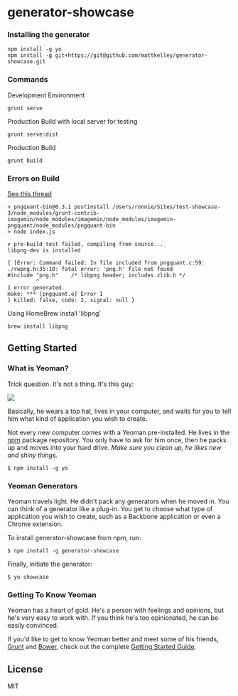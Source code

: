 # generator-showcase

### Installing the generator
```
npm install -g yo
npm install -g git+https://git@github.com/mattkelley/generator-showcase.git
```

### Commands

Development Environment
```
grunt serve
```

Production Build with local server for testing
```
grunt serve:dist
```

Production Build
```
grunt build
```


### Errors on Build
[See this thread](https://github.com/kevva/pngquant-bin/issues/24)
```
> pngquant-bin@0.3.1 postinstall /Users/ronnie/Sites/test-showcase-3/node_modules/grunt-contrib-imagemin/node_modules/imagemin/node_modules/imagemin-pngquant/node_modules/pngquant-bin
> node index.js

✗ pre-build test failed, compiling from source...
libpng-dev is installed

{ [Error: Command failed: In file included from pngquant.c:59:
./rwpng.h:35:10: fatal error: 'png.h' file not found
#include "png.h"    /* libpng header; includes zlib.h */
         ^
1 error generated.
make: *** [pngquant.o] Error 1
] killed: false, code: 2, signal: null }
```

Using HomeBrew install 'libpng'
```
brew install libpng
```


## Getting Started

### What is Yeoman?

Trick question. It's not a thing. It's this guy:

![](http://i.imgur.com/JHaAlBJ.png)

Basically, he wears a top hat, lives in your computer, and waits for you to tell him what kind of application you wish to create.

Not every new computer comes with a Yeoman pre-installed. He lives in the [npm](https://npmjs.org) package repository. You only have to ask for him once, then he packs up and moves into your hard drive. *Make sure you clean up, he likes new and shiny things.*

```
$ npm install -g yo
```

### Yeoman Generators

Yeoman travels light. He didn't pack any generators when he moved in. You can think of a generator like a plug-in. You get to choose what type of application you wish to create, such as a Backbone application or even a Chrome extension.

To install generator-showcase from npm, run:

```
$ npm install -g generator-showcase
```

Finally, initiate the generator:

```
$ yo showcase
```

### Getting To Know Yeoman

Yeoman has a heart of gold. He's a person with feelings and opinions, but he's very easy to work with. If you think he's too opinionated, he can be easily convinced.

If you'd like to get to know Yeoman better and meet some of his friends, [Grunt](http://gruntjs.com) and [Bower](http://bower.io), check out the complete [Getting Started Guide](https://github.com/yeoman/yeoman/wiki/Getting-Started).


## License

MIT
